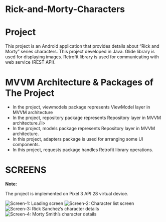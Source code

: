 # Rick-and-Morty-Characters

<h1> Project </h1>
<p>  This project is an Android application that provides details about “Rick and Morty” series characters. This project developed in Java. Glide library is used for displaying images. Retrofit library is used for communicating with web service (REST API).  </p>

<h1> MVVM Architecture & Packages of The Project </h1>
<ul>
  <li>In the project, viewmodels package represents ViewModel layer in MVVM architecture</li>
  <li>In the project, repository package represents Repository layer in MVVM architecture./li>
  <li>In the project, models package represents Repository layer in MVVM architecture.</li>
  <li>In this project, adapters package is used for arranging some UI components.</li>
  <li>In this project, requests package handles Retrofit library operations. </li>
</ul>

<h1> SCREENS </h1>

<b> Note: </b> <p> The project is implemented on Pixel 3 API 28 virtual device. </p>

<img src="mainscreen.jpg" alt="Screen-1: Loading screen">

<img src="screen1.jpg" alt="Screen-2: Character list screen">

<img src="screen2.jpg" alt="Screen-3: Rick Sanchez’s character details">

<img src="screen3.jpg" alt="Screen-4: Morty Smith’s character details">







